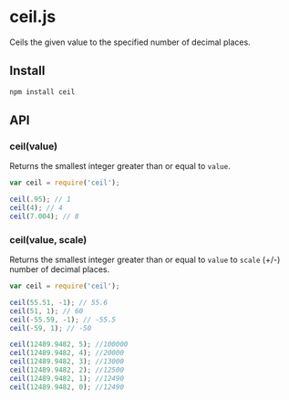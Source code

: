 # ceil.js

Ceils the given value to the specified number of decimal places.

## Install

```sh
npm install ceil
```

## API

### ceil(value)

Returns the smallest integer greater than or equal to `value`.

```js
var ceil = require('ceil');

ceil(.95); // 1
ceil(4); // 4
ceil(7.004); // 8
```

### ceil(value, scale)

Returns the smallest integer greater than or equal to `value` to `scale` (+/-) number of decimal places.

```js
var ceil = require('ceil');

ceil(55.51, -1); // 55.6
ceil(51, 1); // 60
ceil(-55.59, -1); // -55.5
ceil(-59, 1); // -50

ceil(12489.9482, 5); //100000
ceil(12489.9482, 4); //20000
ceil(12489.9482, 3); //13000
ceil(12489.9482, 2); //12500
ceil(12489.9482, 1); //12490
ceil(12489.9482, 0); //12490
```